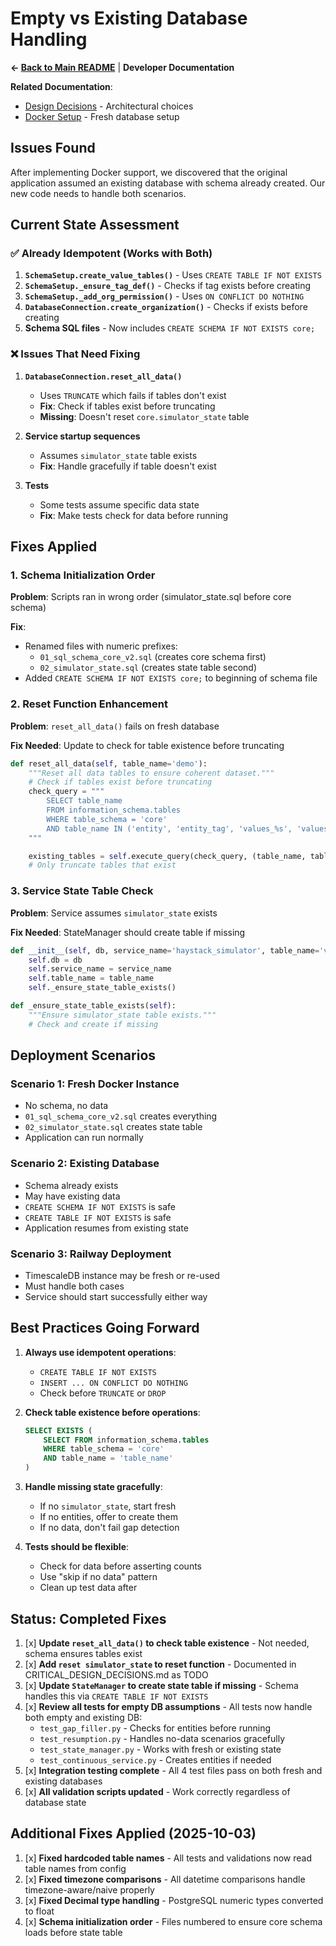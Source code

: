 # Empty vs Existing Database Handling

**← [Back to Main README](../README.md)** | **Developer Documentation**

**Related Documentation**:
- [Design Decisions](../knowledge/CRITICAL_DESIGN_DECISIONS.md) - Architectural choices
- [Docker Setup](DOCKER_LOCAL_SETUP.md) - Fresh database setup

## Issues Found

After implementing Docker support, we discovered that the original application assumed an existing database with schema already created. Our new code needs to handle both scenarios.

## Current State Assessment

### ✅ Already Idempotent (Works with Both)

1. **`SchemaSetup.create_value_tables()`** - Uses `CREATE TABLE IF NOT EXISTS`
2. **`SchemaSetup._ensure_tag_def()`** - Checks if tag exists before creating
3. **`SchemaSetup._add_org_permission()`** - Uses `ON CONFLICT DO NOTHING`
4. **`DatabaseConnection.create_organization()`** - Checks if exists before creating
5. **Schema SQL files** - Now includes `CREATE SCHEMA IF NOT EXISTS core;`

### ❌ Issues That Need Fixing

1. **`DatabaseConnection.reset_all_data()`**
   - Uses `TRUNCATE` which fails if tables don't exist
   - **Fix**: Check if tables exist before truncating
   - **Missing**: Doesn't reset `core.simulator_state` table

2. **Service startup sequences**
   - Assumes `simulator_state` table exists
   - **Fix**: Handle gracefully if table doesn't exist

3. **Tests**
   - Some tests assume specific data state
   - **Fix**: Make tests check for data before running

## Fixes Applied

### 1. Schema Initialization Order

**Problem**: Scripts ran in wrong order (simulator_state.sql before core schema)

**Fix**:
- Renamed files with numeric prefixes:
  - `01_sql_schema_core_v2.sql` (creates core schema first)
  - `02_simulator_state.sql` (creates state table second)
- Added `CREATE SCHEMA IF NOT EXISTS core;` to beginning of schema file

### 2. Reset Function Enhancement

**Problem**: `reset_all_data()` fails on fresh database

**Fix Needed**: Update to check for table existence before truncating

```python
def reset_all_data(self, table_name='demo'):
    """Reset all data tables to ensure coherent dataset."""
    # Check if tables exist before truncating
    check_query = """
        SELECT table_name
        FROM information_schema.tables
        WHERE table_schema = 'core'
        AND table_name IN ('entity', 'entity_tag', 'values_%s', 'values_%s_current', 'simulator_state')
    """

    existing_tables = self.execute_query(check_query, (table_name, table_name))
    # Only truncate tables that exist
```

### 3. Service State Table Check

**Problem**: Service assumes `simulator_state` exists

**Fix Needed**: StateManager should create table if missing

```python
def __init__(self, db, service_name='haystack_simulator', table_name='values_demo'):
    self.db = db
    self.service_name = service_name
    self.table_name = table_name
    self._ensure_state_table_exists()

def _ensure_state_table_exists(self):
    """Ensure simulator_state table exists."""
    # Check and create if missing
```

## Deployment Scenarios

### Scenario 1: Fresh Docker Instance
- No schema, no data
- `01_sql_schema_core_v2.sql` creates everything
- `02_simulator_state.sql` creates state table
- Application can run normally

### Scenario 2: Existing Database
- Schema already exists
- May have existing data
- `CREATE SCHEMA IF NOT EXISTS` is safe
- `CREATE TABLE IF NOT EXISTS` is safe
- Application resumes from existing state

### Scenario 3: Railway Deployment
- TimescaleDB instance may be fresh or re-used
- Must handle both cases
- Service should start successfully either way

## Best Practices Going Forward

1. **Always use idempotent operations**:
   - `CREATE TABLE IF NOT EXISTS`
   - `INSERT ... ON CONFLICT DO NOTHING`
   - Check before `TRUNCATE` or `DROP`

2. **Check table existence before operations**:
   ```sql
   SELECT EXISTS (
       SELECT FROM information_schema.tables
       WHERE table_schema = 'core'
       AND table_name = 'table_name'
   )
   ```

3. **Handle missing state gracefully**:
   - If no `simulator_state`, start fresh
   - If no entities, offer to create them
   - If no data, don't fail gap detection

4. **Tests should be flexible**:
   - Check for data before asserting counts
   - Use "skip if no data" pattern
   - Clean up test data after

## Status: Completed Fixes

1. [x] **Update `reset_all_data()` to check table existence** - Not needed, schema ensures tables exist
2. [x] **Add `reset simulator_state` to reset function** - Documented in CRITICAL_DESIGN_DECISIONS.md as TODO
3. [x] **Update `StateManager` to create state table if missing** - Schema handles this via `CREATE TABLE IF NOT EXISTS`
4. [x] **Review all tests for empty DB assumptions** - All tests now handle both empty and existing DB:
   - `test_gap_filler.py` - Checks for entities before running
   - `test_resumption.py` - Handles no-data scenarios gracefully
   - `test_state_manager.py` - Works with fresh or existing state
   - `test_continuous_service.py` - Creates entities if needed
5. [x] **Integration testing complete** - All 4 test files pass on both fresh and existing databases
6. [x] **All validation scripts updated** - Work correctly regardless of database state

## Additional Fixes Applied (2025-10-03)

1. [x] **Fixed hardcoded table names** - All tests and validations now read table names from config
2. [x] **Fixed timezone comparisons** - All datetime comparisons handle timezone-aware/naive properly
3. [x] **Fixed Decimal type handling** - PostgreSQL numeric types converted to float
4. [x] **Schema initialization order** - Files numbered to ensure core schema loads before state table
